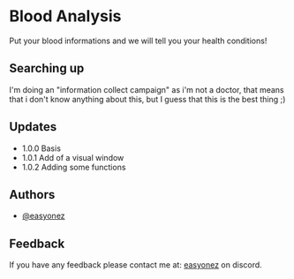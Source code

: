 
# Blood Analysis

Put your blood informations and we will tell you your health conditions!

## Searching up

I'm doing an "information collect campaign" as i'm not a doctor, that means that i don't know anything about this, but I guess that this is the best thing ;)

## Updates

- 1.0.0 Basis
- 1.0.1 Add of a visual window
- 1.0.2 Adding some functions

## Authors

- [@easyonez](https://www.github.com/easyonez)


## Feedback

If you have any feedback please contact me at: [easyonez](https://www.discord.com/users/1075544459225342032) on discord.

